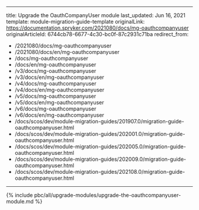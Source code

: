   
---
title: Upgrade the OauthCompanyUser module
last_updated: Jun 16, 2021
template: module-migration-guide-template
originalLink: https://documentation.spryker.com/2021080/docs/mg-oauthcompanyuser
originalArticleId: 6744cb78-6677-4c30-bc0f-87c2931c71ba
redirect_from:
  - /2021080/docs/mg-oauthcompanyuser
  - /2021080/docs/en/mg-oauthcompanyuser
  - /docs/mg-oauthcompanyuser
  - /docs/en/mg-oauthcompanyuser
  - /v3/docs/mg-oauthcompanyuser
  - /v3/docs/en/mg-oauthcompanyuser
  - /v4/docs/mg-oauthcompanyuser
  - /v4/docs/en/mg-oauthcompanyuser
  - /v5/docs/mg-oauthcompanyuser
  - /v5/docs/en/mg-oauthcompanyuser
  - /v6/docs/mg-oauthcompanyuser
  - /v6/docs/en/mg-oauthcompanyuser
  - /docs/scos/dev/module-migration-guides/201907.0/migration-guide-oauthcompanyuser.html
  - /docs/scos/dev/module-migration-guides/202001.0/migration-guide-oauthcompanyuser.html
  - /docs/scos/dev/module-migration-guides/202005.0/migration-guide-oauthcompanyuser.html
  - /docs/scos/dev/module-migration-guides/202009.0/migration-guide-oauthcompanyuser.html
  - /docs/scos/dev/module-migration-guides/202108.0/migration-guide-oauthcompanyuser.html
---

{% include pbc/all/upgrade-modules/upgrade-the-oauthcompanyuser-module.md %} <!-- To edit, see /_includes/pbc/all/upgrade-modules/upgrade-the-oauthcompanyuser-module.md -->
